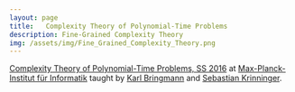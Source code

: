```yaml
---
layout: page
title:   Complexity Theory of Polynomial-Time Problems 
description: Fine-Grained Complexity Theory
img: /assets/img/Fine_Grained_Complexity_Theory.png
---
```

[Complexity Theory of Polynomial-Time Problems, SS 2016](https://www.mpi-inf.mpg.de/departments/algorithms-complexity/teaching/summer16/poly-complexity/) at [Max-Planck-Institut für Informatik](https://www.mpi-inf.mpg.de/) taught by [Karl Bringmann](https://people.mpi-inf.mpg.de/~kbringma/) and [Sebastian Krinninger](https://www.cosy.sbg.ac.at/~sk/).
